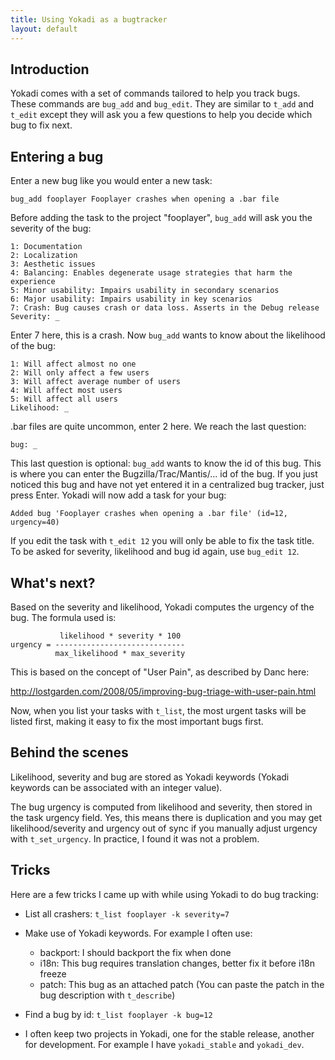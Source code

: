 ```yaml
---
title: Using Yokadi as a bugtracker
layout: default
---
```


## Introduction

Yokadi comes with a set of commands tailored to help you track bugs. These
commands are `bug_add` and `bug_edit`. They are similar to `t_add` and `t_edit`
except they will ask you a few questions to help you decide which bug to fix
next.

## Entering a bug

Enter a new bug like you would enter a new task:

    bug_add fooplayer Fooplayer crashes when opening a .bar file

Before adding the task to the project "fooplayer", `bug_add` will ask you the
severity of the bug:

    1: Documentation
    2: Localization
    3: Aesthetic issues
    4: Balancing: Enables degenerate usage strategies that harm the experience
    5: Minor usability: Impairs usability in secondary scenarios
    6: Major usability: Impairs usability in key scenarios
    7: Crash: Bug causes crash or data loss. Asserts in the Debug release
    Severity: _

Enter 7 here, this is a crash. Now `bug_add` wants to know about the likelihood
of the bug:

    1: Will affect almost no one
    2: Will only affect a few users
    3: Will affect average number of users
    4: Will affect most users
    5: Will affect all users
    Likelihood: _

.bar files are quite uncommon, enter 2 here. We reach the last question:

    bug: _

This last question is optional: `bug_add` wants to know the id of this bug.
This is where you can enter the Bugzilla/Trac/Mantis/... id of the bug. If you
just noticed this bug and have not yet entered it in a centralized bug tracker,
just press Enter. Yokadi will now add a task for your bug:

    Added bug 'Fooplayer crashes when opening a .bar file' (id=12, urgency=40)

If you edit the task with `t_edit 12` you will only be able to fix the task
title. To be asked for severity, likelihood and bug id again, use
`bug_edit 12`.

## What's next?

Based on the severity and likelihood, Yokadi computes the urgency of the bug.
The formula used is:

               likelihood * severity * 100
    urgency = -----------------------------
              max_likelihood * max_severity

This is based on the concept of "User Pain", as described by Danc here:

<http://lostgarden.com/2008/05/improving-bug-triage-with-user-pain.html>

Now, when you list your tasks with `t_list`, the most urgent tasks will be
listed first, making it easy to fix the most important bugs first.

## Behind the scenes

Likelihood, severity and bug are stored as Yokadi keywords (Yokadi keywords can
be associated with an integer value).

The bug urgency is computed from likelihood and severity, then stored in the
task urgency field. Yes, this means there is duplication and you may get
likelihood/severity and urgency out of sync if you manually adjust urgency with
`t_set_urgency`. In practice, I found it was not a problem.

## Tricks

Here are a few tricks I came up with while using Yokadi to do bug tracking:

- List all crashers: `t_list fooplayer -k severity=7`

- Make use of Yokadi keywords. For example I often use:
    - backport: I should backport the fix when done
    - i18n: This bug requires translation changes, better fix it before i18n freeze
    - patch: This bug as an attached patch (You can paste the patch in the bug
      description with `t_describe`)

- Find a bug by id: `t_list fooplayer -k bug=12`

- I often keep two projects in Yokadi, one for the stable release, another for
  development. For example I have `yokadi_stable` and `yokadi_dev`.

<!-- vim: set ts=4 sw=4 et: -->

